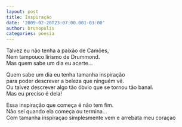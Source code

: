 ```yaml
---
layout: post
title: Inspiração
date: '2009-02-20T23:07:00.001-03:00'
author: brunopulis
categories: poesia
---
```


Talvez eu não tenha a paixão de Camões,<br />
Nem tampouco lirismo de Drummond.<br />
Mas quem sabe um dia eu acerte...<br />

Quem sabe um dia eu tenha tamanha inspiração <br />
para poder descrever a beleza que ninguém vê.<br />
Ou talvez descrever algo tão óbvio que se tornou tão banal.<br />
Mas eu preciso é dela!<br />

Essa inspiração que começa é não tem fim.<br />
Não sei quando ela começa ou termina...<br />
Com tamanha inspiraçao simplesmente vem e arrebata meu coraçao